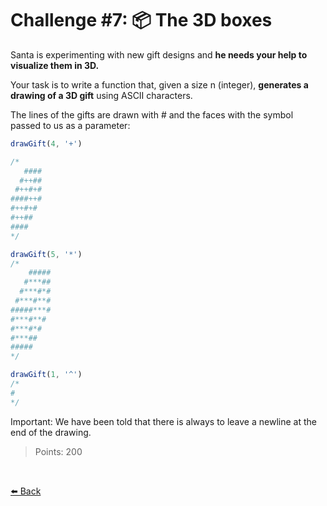 
# Challenge #7: 📦 The 3D boxes

Santa is experimenting with new gift designs and **he needs your help to visualize them in 3D.**

Your task is to write a function that, given a size n (integer), **generates a drawing of a 3D gift** using ASCII characters.

The lines of the gifts are drawn with # and the faces with the symbol passed to us as a parameter:

```typescript
drawGift(4, '+')

/*
   ####
  #++##
 #++#+#
####++#
#++#+#
#++##
####
*/

drawGift(5, '*')
/*
    #####
   #***##
  #***#*#
 #***#**#
#####***#
#***#**#
#***#*#
#***##
#####
*/

drawGift(1, '^')
/*
#
*/
```

Important: We have been told that there is always to leave a newline at the end of the drawing.

> Points: 200

<br>

[⬅️ Back](https://github.com/AlecANL/adventjs/tree/main/src/2023)
